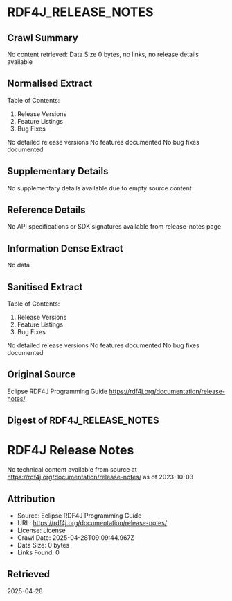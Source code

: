 # RDF4J_RELEASE_NOTES

## Crawl Summary
No content retrieved: Data Size 0 bytes, no links, no release details available

## Normalised Extract
Table of Contents:
1. Release Versions
2. Feature Listings
3. Bug Fixes

No detailed release versions
No features documented
No bug fixes documented

## Supplementary Details
No supplementary details available due to empty source content

## Reference Details
No API specifications or SDK signatures available from release-notes page

## Information Dense Extract
No data

## Sanitised Extract
Table of Contents:
1. Release Versions
2. Feature Listings
3. Bug Fixes

No detailed release versions
No features documented
No bug fixes documented

## Original Source
Eclipse RDF4J Programming Guide
https://rdf4j.org/documentation/release-notes/

## Digest of RDF4J_RELEASE_NOTES

# RDF4J Release Notes

No technical content available from source at https://rdf4j.org/documentation/release-notes/ as of 2023-10-03

## Attribution
- Source: Eclipse RDF4J Programming Guide
- URL: https://rdf4j.org/documentation/release-notes/
- License: License
- Crawl Date: 2025-04-28T09:09:44.967Z
- Data Size: 0 bytes
- Links Found: 0

## Retrieved
2025-04-28
